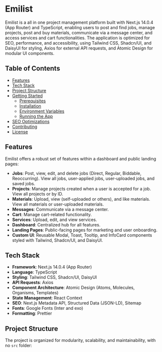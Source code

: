 # Emilist

Emilist is a all in one project management platform built with Next.js 14.0.4 (App Router) and TypeScript, enabling users to post and find jobs, manage projects, post and buy materials, communicate via a message center, and access services and cart functionalities. The application is optimized for SEO, performance, and accessibility, using Tailwind CSS, Shadcn/UI, and DaisyUI for styling, Axios for external API requests, and Atomic Design for modular UI components.

## Table of Contents

- [Features](#features)
- [Tech Stack](#tech-stack)
- [Project Structure](#project-structure)
- [Getting Started](#getting-started)
  - [Prerequisites](#prerequisites)
  - [Installation](#installation)
  - [Environment Variables](#environment-variables)
  - [Running the App](#running-the-app)
- [SEO Optimizations](#seo-optimizations)
- [Contributing](#contributing)
- [License](#license)

## Features

Emilist offers a robust set of features within a dashboard and public landing pages:

- **Jobs**: Post, view, edit, and delete jobs (Direct, Regular, Biddable, Reoccurring). View all jobs, user-applied jobs, user-uploaded jobs, and saved jobs.
- **Projects**: Manage projects created when a user is accepted for a job. View all projects or by ID.
- **Materials**: Upload, view (self-uploaded or others), and like materials. View all materials or user-uploaded materials.
- **Messages**: Communicate via a message center.
- **Cart**: Manage cart-related functionality.
- **Services**: Upload, edit, and view services.
- **Dashboard**: Centralized hub for all features.
- **Landing Pages**: Public-facing pages for marketing and user onboarding.
- **Custom UI**: Reusable Modal, Toast, Tooltip, and InfoCard components styled with Tailwind, Shadcn/UI, and DaisyUI.

## Tech Stack

- **Framework**: Next.js 14.0.4 (App Router)
- **Language**: TypeScript
- **Styling**: Tailwind CSS, Shadcn/UI, DaisyUI
- **API Requests**: Axios
- **Component Architecture**: Atomic Design (Atoms, Molecules, Organisms, Templates)
- **State Management**: React Context
- **SEO**: Next.js Metadata API, Structured Data (JSON-LD), Sitemap
- **Fonts**: Google Fonts (Inter and exo)
- **Formatting**: Prettier

## Project Structure

The project is organized for modularity, scalability, and maintainability, with no `src` folder:
